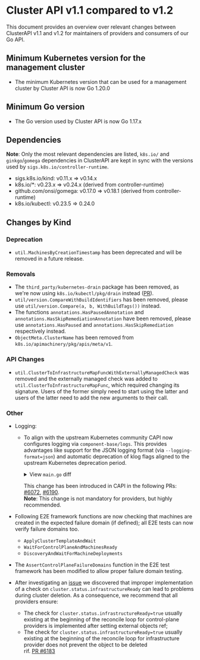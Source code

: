 # Cluster API v1.1 compared to v1.2

This document provides an overview over relevant changes between ClusterAPI v1.1 and v1.2 for
maintainers of providers and consumers of our Go API.

## Minimum Kubernetes version for the management cluster

* The minimum Kubernetes version that can be used for a management cluster by Cluster API is now Go 1.20.0

## Minimum Go version

* The Go version used by Cluster API is now Go 1.17.x

## Dependencies

**Note**: Only the most relevant dependencies are listed, `k8s.io/` and `ginkgo`/`gomega` dependencies
in ClusterAPI are kept in sync with the versions used by `sigs.k8s.io/controller-runtime`.

- sigs.k8s.io/kind: v0.11.x => v0.14.x
- k8s.io/*: v0.23.x => v0.24.x (derived from controller-runtime)
- github.com/onsi/gomega: v0.17.0 => v0.18.1 (derived from controller-runtime)
- k8s.io/kubectl: v0.23.5 => 0.24.0

## Changes by Kind

### Deprecation

* `util.MachinesByCreationTimestamp` has been deprecated and will be removed in a future release.

### Removals
* The `third_party/kubernetes-drain` package has been removed, as we're now using `k8s.io/kubectl/pkg/drain` instead ([PR](https://github.com/kubernetes-sigs/cluster-api/pull/5440)).
* `util/version.CompareWithBuildIdentifiers` has been removed, please use `util/version.Compare(a, b, WithBuildTags())` instead.
* The functions `annotations.HasPausedAnnotation` and `annotations.HasSkipRemediationAnnotation` have been removed, please use
  `annotations.HasPaused` and `annotations.HasSkipRemediation` respectively instead.
* `ObjectMeta.ClusterName` has been removed from `k8s.io/apimachinery/pkg/apis/meta/v1`.

### API Changes

- `util.ClusterToInfrastructureMapFuncWithExternallyManagedCheck` was removed and the externally managed check was added to `util.ClusterToInfrastructureMapFunc`, which required changing its signature.
   Users of the former simply need to start using the latter and users of the latter need to add the new arguments to their call.

### Other

- Logging:
    - To align with the upstream Kubernetes community CAPI now configures logging via `component-base/logs`. 
      This provides advantages like support for the JSON logging format (via `--logging-format=json`) and automatic
      deprecation of klog flags aligned to the upstream Kubernetes deprecation period.
      <details>
      <summary>View <code>main.go</code> diff</summary>

      ```diff
      var (
      	...
      +	logOptions = logs.NewOptions()
      )

      func init() {
      -	klog.InitFlags(nil)

      func InitFlags(fs *pflag.FlagSet) {
      +	logs.AddFlags(fs, logs.SkipLoggingConfigurationFlags())
      +	logOptions.AddFlags(fs)
      
      func main() {
      	...
      	pflag.Parse()
      
      +	if err := logOptions.ValidateAndApply(); err != nil {
      +		setupLog.Error(err, "unable to start manager")
      +		os.Exit(1)
      +	}
      +
      +	// Set the Klog format, as the Serialize format shouldn't be used anymore.
      +	// This makes sure that the logs are formatted correctly, i.e.:
      +	// * JSON logging format: msg isn't serialized twice
      +	// * text logging format: values are formatted with their .String() func.
      +	ctrl.SetLogger(klogr.NewWithOptions(klogr.WithFormat(klogr.FormatKlog)))
      -	ctrl.SetLogger(klogr.New())
      ```
      </details>

      This change has been introduced in CAPI in the following PRs: [#6072](https://github.com/kubernetes-sigs/cluster-api/pull/6072), [#6190](https://github.com/kubernetes-sigs/cluster-api/pull/6190).</br>
      **Note**: This change is not mandatory for providers, but highly recommended.

- Following E2E framework functions are now checking that machines are created in the expected failure domain (if defined);
  all E2E tests can now verify failure domains too.
  - `ApplyClusterTemplateAndWait`
  - `WaitForControlPlaneAndMachinesReady`
  - `DiscoveryAndWaitForMachineDeployments`
- The `AssertControlPlaneFailureDomains` function in the E2E test framework has been modified to allow proper failure domain testing.

- After investigating an [issue](https://github.com/kubernetes-sigs/cluster-api/issues/6006) we discovered that improper implementation of a check on `cluster.status.infrastructureReady` can lead to problems during cluster deletion. As a consequence, we recommend that all providers ensure:
  - The check for `cluster.status.infrastructureReady=true` usually existing at the beginning of the reconcile loop for control-plane providers is implemented after setting external objects ref;
  - The check for `cluster.status.infrastructureReady=true` usually existing  at the beginning of the reconcile loop for infrastructure provider does not prevent the object to be deleted  
rif. [PR #6183](https://github.com/kubernetes-sigs/cluster-api/pull/6183)
